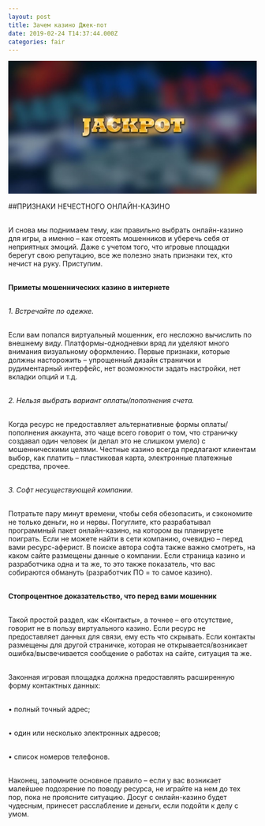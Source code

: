 ```yaml
---
layout: post
title: Зачем казино Джек-пот
date: 2019-02-24 T14:37:44.000Z
categories: fair
---
```


<img src="/images/fulls/jackpot.jpg" class="fit image"> 

##ПРИЗНАКИ НЕЧЕСТНОГО ОНЛАЙН-КАЗИНО

<br>И снова мы поднимаем тему, как правильно выбрать онлайн-казино для игры, а именно – как отсеять мошенников и уберечь себя от неприятных эмоций. Даже с учетом того, что игровые площадки берегут свою репутацию, все же полезно знать признаки тех, кто нечист на руку. Приступим.

<br><strong>Приметы мошеннических казино в интернете</strong>

<br><i>1.	Встречайте по одежке.</i>

<br>Если вам попался виртуальный мошенник, его несложно вычислить по внешнему виду. Платформы-однодневки вряд ли уделяют много внимания визуальному оформлению. Первые признаки, которые должны насторожить – упрощенный дизайн странички и рудиментарный интерфейс, нет возможности задать настройки, нет вкладки опций и т.д.

<br><i>2.	Нельзя выбрать вариант оплаты/пополнения счета.</i>

<br>Когда ресурс не предоставляет альтернативные формы оплаты/пополнения аккаунта, это чаще всего говорит о том, что страничку создавал один человек (и делал это не слишком умело) с мошенническими целями. Честные казино всегда предлагают клиентам выбор, как платить – пластиковая карта, электронные платежные средства, прочее.

<br><i>3.	Софт несуществующей компании.</i>

<br>Потратьте пару минут времени, чтобы себя обезопасить, и сэкономите не только деньги, но и нервы. Погуглите, кто разрабатывал программный пакет онлайн-казино, на котором вы планируете поиграть. Если не можете найти в сети компанию, очевидно – перед вами ресурс-аферист. В поиске автора софта также важно смотреть, на каком сайте размещены данные о компании. Если страница казино и разработчика одна и та же, то это также показатель, что вас собираются обмануть (разработчик ПО = то самое казино).

<br><strong>Стопроцентное доказательство, что перед вами мошенник</strong>


<br>Такой простой раздел, как «Контакты», а точнее – его отсутствие, говорит не в пользу виртуального казино. Если ресурс не предоставляет данных для связи, ему есть что скрывать. Если контакты размещены для другой страничке, которая не открывается/возникает ошибка/высвечивается сообщение о работах на сайте, ситуация та же.

<br>Законная игровая площадка должна предоставлять расширенную форму контактных данных:

<br>•	полный точный адрес;

<br>•	один или несколько электронных адресов;

<br>•	список номеров телефонов. 

<br>Наконец, запомните основное правило – если у вас возникает малейшее подозрение по поводу ресурса, не играйте на нем до тех пор, пока не проясните ситуацию. Досуг с онлайн-казино будет чудесным, принесет расслабление и деньги, если подойти к делу с умом. 

